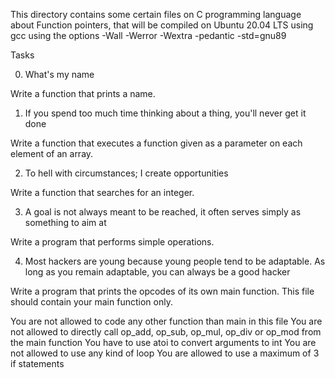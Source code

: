 This directory contains some certain files on C programming language about Function pointers, that will be compiled on Ubuntu 20.04 LTS using gcc using the options -Wall -Werror -Wextra -pedantic -std=gnu89



Tasks

0. What's my name

Write a function that prints a name.

1. If you spend too much time thinking about a thing, you'll never get it done

Write a function that executes a function given as a parameter on each element of an array.

2. To hell with circumstances; I create opportunities

Write a function that searches for an integer.

3. A goal is not always meant to be reached, it often serves simply as something to aim at

Write a program that performs simple operations.

4. Most hackers are young because young people tend to be adaptable. As long as you remain adaptable, you can always be a good hacker

Write a program that prints the opcodes of its own main function.
This file should contain your main function only.

You are not allowed to code any other function than main in this file
You are not allowed to directly call op_add, op_sub, op_mul, op_div or op_mod from the main function
You have to use atoi to convert arguments to int
You are not allowed to use any kind of loop
You are allowed to use a maximum of 3 if statements